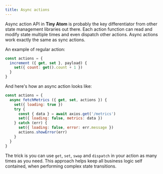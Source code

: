 ```yaml
---
title: Async actions
---
```


Async action API in **Tiny Atom** is probably the key differentiator from other state management libraries out there. Each action function can read and modify state multiple times and even dispatch other actions. Async actions work exactly the same as sync actions.

An example of regular action:

```js
const actions = {
  increment ({ get, set }, payload) {
    set({ count: get().count + 1 })
  }
}
```

And here's how an async action looks like:

```js
const actions = {
  async fetchMetrics ({ get, set, actions }) {
    set({ loading: true })
    try {
      const { data } = await axios.get('/metrics')
      set({ loading: false, metrics: data })
    } catch (err) {
      set({ loading: false, error: err.message })
      actions.showError(err)
    }
  }
}
```

The trick is you can use `get`, `set`, `swap` and `dispatch` in your action as many times as you need. This approach helps keep all business logic self contained, when performing complex state transitions.
